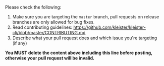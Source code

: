 Please check the following:

1. Make sure you are targeting the `master` branch, pull requests on release branches are only allowed for bug fixes.
2. Read contributing guidelines: https://github.com/kleister/kleister-cli/blob/master/CONTRIBUTING.md
3. Describe what your pull request does and which issue you're targeting (if any)

**You MUST delete the content above including this line before posting, otherwise your pull request will be invalid.**
